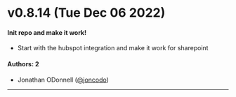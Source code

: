 # v0.8.14 (Tue Dec 06 2022)

#### Init repo and make it work!

-   Start with the hubspot integration and make it work for sharepoint

#### Authors: 2

-   Jonathan ODonnell ([@joncodo](https://github.com/joncodo))

---
